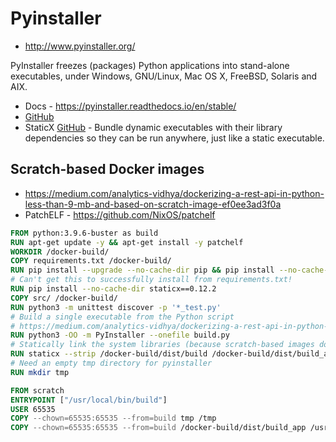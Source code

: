# Pyinstaller

* <http://www.pyinstaller.org/>

PyInstaller freezes (packages) Python applications into stand-alone executables, under Windows, GNU/Linux, Mac OS X, FreeBSD, Solaris and AIX.

* Docs - <https://pyinstaller.readthedocs.io/en/stable/>
* [GitHub](https://github.com/pyinstaller/pyinstaller)
* StaticX [GitHub](https://github.com/JonathonReinhart/staticx) - Bundle dynamic executables with their library dependencies so they can be run anywhere, just like a static executable.

## Scratch-based Docker images

* <https://medium.com/analytics-vidhya/dockerizing-a-rest-api-in-python-less-than-9-mb-and-based-on-scratch-image-ef0ee3ad3f0a>
* PatchELF - <https://github.com/NixOS/patchelf>

```dockerfile
FROM python:3.9.6-buster as build
RUN apt-get update -y && apt-get install -y patchelf
WORKDIR /docker-build/
COPY requirements.txt /docker-build/
RUN pip install --upgrade --no-cache-dir pip && pip install --no-cache-dir -r requirements.txt
# Can't get this to successfully install from requirements.txt!
RUN pip install --no-cache-dir staticx==0.12.2
COPY src/ /docker-build/
RUN python3 -m unittest discover -p '*_test.py'
# Build a single executable from the Python script
# https://medium.com/analytics-vidhya/dockerizing-a-rest-api-in-python-less-than-9-mb-and-based-on-scratch-image-ef0ee3ad3f0a
RUN python3 -OO -m PyInstaller --onefile build.py
# Statically link the system libraries (because scratch-based images don't include them!)
RUN staticx --strip /docker-build/dist/build /docker-build/dist/build_app
# Need an empty tmp directory for pyinstaller
RUN mkdir tmp

FROM scratch
ENTRYPOINT ["/usr/local/bin/build"]
USER 65535
COPY --chown=65535:65535 --from=build tmp /tmp
COPY --chown=65535:65535 --from=build /docker-build/dist/build_app /usr/local/bin/build
```